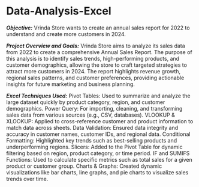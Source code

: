 # Data-Analysis-Excel

_**Objective:**_ Vrinda Store wants to create an annual sales report for 2022 to understand and create more customers in 2024.

_**Project Overview and Goals:**_
Vrinda Store aims to analyze its sales data from 2022 to create a comprehensive Annual Sales Report. The purpose of this analysis is to identify sales trends, high-performing products, and customer demographics, allowing the store to craft targeted strategies to attract more customers in 2024. The report highlights revenue growth, regional sales patterns, and customer preferences, providing actionable insights for future marketing and business planning.

_**Excel Techniques Used:**_
Pivot Tables: Used to summarize and analyze the large dataset quickly by product category, region, and customer demographics.
Power Query: For importing, cleaning, and transforming sales data from various sources (e.g., CSV, databases).
VLOOKUP & XLOOKUP: Applied to cross-reference customer and product information to match data across sheets.
Data Validation: Ensured data integrity and accuracy in customer names, customer IDs, and regional data.
Conditional Formatting: Highlighted key trends such as best-selling products and underperforming regions.
Slicers: Added to the Pivot Table for dynamic filtering based on region, product category, or time period.
IF and SUMIFS Functions: Used to calculate specific metrics such as total sales for a given product or customer group.
Charts & Graphs: Created dynamic visualizations like bar charts, line graphs, and pie charts to visualize sales trends over time.

